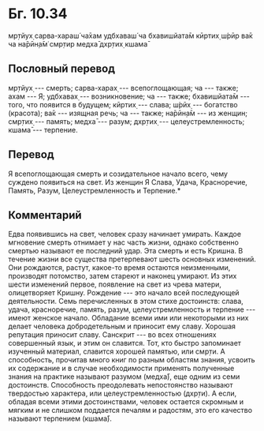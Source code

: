 # Бг. 10.34
мр̣тйух̣ сарва-хараш́ ча̄хам
удбхаваш́ ча бхавишйата̄м
кӣртих̣ ш́рӣр ва̄к ча на̄рӣн̣а̄м̇
смр̣тир медха̄ дхр̣тих̣ кшама̄
## Пословный перевод

мр̣тйух̣ --- смерть; сарва-харах̣ --- всепоглощающая; ча --- также; ахам
--- Я; удбхавах̣ --- возникновение; ча --- также; бхавишйата̄м --- того,
что появится в будущем; кӣртих̣ --- слава; ш́рӣх̣ --- богатство (красота);
ва̄к --- изящная речь; ча --- также; на̄рӣн̣а̄м --- из женщин; смр̣тих̣ ---
память; медха̄ --- разум; дхр̣тих̣ --- целеустремленность; кшама̄ ---
терпение.

## Перевод

Я всепоглощающая смерть и созидательное начало всего, чему суждено
появиться на свет. Из женщин Я Слава, Удача, Красноречие, Память, Разум,
Целеустремленность и Терпение.\*

## Комментарий

Едва появившись на свет, человек сразу начинает умирать. Каждое
мгновение смерть отнимает у нас часть жизни, однако собственно смертью
называют ее последний удар. Эта смерть и есть Кришна. В течение жизни
все существа претерпевают шесть основных изменений. Они рождаются,
растут, какое-то время остаются неизменными, производят потомство, затем
стареют и наконец умирают. Из этих шести изменений первое, появление на
свет из чрева матери, олицетворяет Кришну. Рождение --- это начало всей
последующей деятельности. Семь перечисленных в этом стихе достоинств:
слава, удача, красноречие, память, разум, целеустремленность и терпение
--- имеют женское начало. Обладание всеми ими или некоторыми из них
делает человека добродетельным и приносит ему славу. Хорошая репутация
приносит славу. Санскрит --- во всех отношениях совершенный язык, и этим
он славится. Тот, кто быстро запоминает изученный материал, славится
хорошей памятью, или смр̣ти. А способность, прочитав много книг по разным
областям знания, усвоить их содержание и в случае необходимости
применять полученные знания на практике называют разумом (медха̄), еще
одним из семи достоинств. Способность преодолевать непостоянство
называют твердостью характера, или целеустремленностью (дхр̣ти). А если,
обладая всеми этими достоинствами, человек остается скромным и мягким и
не слишком поддается печалям и радостям, это его качество называют
терпением (кшама̄).
